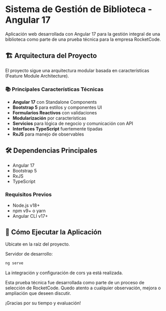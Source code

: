 # Sistema de Gestión de Biblioteca - Angular 17

Aplicación web desarrollada con Angular 17 para la gestión integral de una biblioteca como parte de una prueba técnica para la empresa RocketCode.

## 🏗️ Arquitectura del Proyecto

El proyecto sigue una arquitectura modular basada en características (Feature Module Architecture).

### 📚 Principales Características Técnicas

- **Angular 17** con Standalone Components
- **Bootstrap 5** para estilos y componentes UI
- **Formularios Reactivos** con validaciones
- **Modularización** por características
- **Servicios** para lógica de negocio y comunicación con API
- **Interfaces TypeScript** fuertemente tipadas
- **RxJS** para manejo de observables

## 🛠️ Dependencias Principales

- Angular 17
- Bootstrap 5
- RxJS
- TypeScript

### Requisitos Previos

- Node.js v18+
- npm v9+ o yarn
- Angular CLI v17+

## 🚀 Cómo Ejecutar la Aplicación

Ubicate en la raíz del proyecto.

Servidor de desarrollo:

```bash
ng serve
```

La integración y configuración de cors ya está realizada.

Esta prueba técnica fue desarrollada como parte de un proceso de selección de RocketCode.
Quedo atento a cualquier observación, mejora o ampliación que deseen discutir.

¡Gracias por su tiempo y evaluación!
